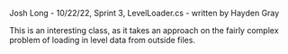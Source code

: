 Josh Long - 10/22/22, Sprint 3, LevelLoader.cs - written by Hayden Gray

This is an interesting class, as it takes an approach on the fairly complex problem of loading in level data from outside files. 
